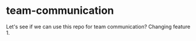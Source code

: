 # team-communication

Let's see if we can use this repo for team communication?
Changing feature 1.
